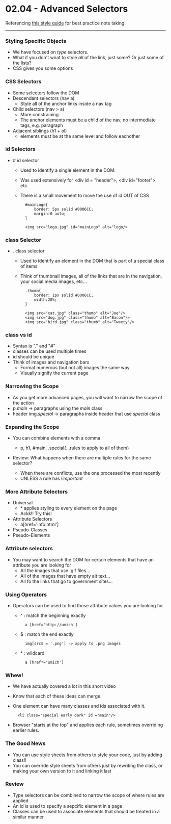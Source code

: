 # 02.04 - Advanced Selectors
Referencing [this style guide](https://www.markdownguide.org/basic-syntax/ "Basic syntax") for best practice note taking.
___

### Styling Specific Objects
- We have focused on *type* selectors.
- What if you don't wnat to style *all* of the link, just some? Or just some of the lists?
- CSS gives you some options

### CSS Selectors
- Some selectors follow the DOM
- Descendant selectors (nav a)
	- Style all of the anchor links inside a nav tag
- Child selectors (nav > a)
	- More constraining
	- The anchor elements must be a child of the nav, no intermediate tags, e.g. paragraph
- Adjacent siblings (h1 + ol)
	- elements must be at the same level and follow eachother

### id Selectors
- \# id selector
	- Used to identify a single element in the DOM.
	- Was used extensively for \<div id = "header">, \<div id="footer">, etc.
	- There is a small movement to move the use of id OUT of CSS

			#mainLogo{
				border: 5px solid #0006CC;
				margin:0 auto;
			}

			<img src="logo.jpg" id="mainLogo" alt="logo/>

### class Selector
- . class selector
	- Used to identify an element in the DOM that is part of a special class of items
	- Think of thumbnail images, all of the links that are in the navigation, your social media images, etc...

			.thumb{
				border: 1px solid #0006CC;
				width:20%;
			}

			<img src="cat.jpg" class="thumb" alt="Joe"/>
			<img src="dog.jpg" class="thumb" alt="Bacon"/>
			<img src="bird.jpg" class="thumb" alt="Tweety"/>

### class vs id
- Syntax is "." and "#"
- classes can be used multiple times
- id should be unique
- Think of images and navigation bars
	- Format numerous (but not all) images the same way
	- Visually signify the current page

### Narrowing the Scope
- As you get more advanced pages, you will want to narrow the scope of the action
- p.*main* -> paragraphs using the *main* class
- header img.*special* -> paragraphs inside header that use *special* class

### Expanding the Scope
- You can combine elements with a comma
	- p, h1, #main, .special{...rules to apply to all of them}

- Review: What happens when there are multiple rules for the same selector?
	- When there are conflicts, use the one processed the most recently
	- UNLESS a rule has *!important*

### More Attribute Selectors
- Universal
	- \* applies styling to every element on the page
	- Ackk!! Try this!
- Attribute Selectors
	- a[href='info.html']
- Pseudo-Classes
- Pseudo-Elements

### Attribute selectors
- You may want to search the DOM for certain elements that have an attribute you are looking for
	- All the images that use .gif files...
	- All of the images that have empty alt text...
	- All fo the links that go to government sites...

### Using Operators
- Operators can be used to find those attribute values you are looking for
	- ^ : match the beginning exactly
				
			a [href='http://umich']

	- $ : match the end exactly

			img[src$ = '.png'] -> apply to .png images

	- \* : wildcard

			a [href*='umich']

### Whew!
- We have actually covered a lot in this short video
- Know that each of these ideas can merge.
- One element can have many classes and ids associated with it.

		<li class="special early dark" id ="main"/>

- Browser "starts at the top" and applies each rule, sometimes overriding earlier rules.

### The Good News
- You can use style sheets from others to style your code, just by adding class!!
- You can override style sheets from others just by rewriting the class, or making your own version fo it and linking it last

### Review
- Type selectors can be combined to narrow the scope of where rules are applied
- An id is used to specify a sepcific element in a page
- Classes can be used to associate elements that should be treated in a similar manner